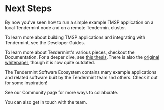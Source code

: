# Next Steps

By now you've seen how to run a simple example TMSP application on a local Tendermint node
and on a remote Tendermint cluster. 

To learn more about building TMSP applications and integrating with Tendermint, see the <router-link to="/docs/guides/app-development">Developer Guides</router-link>.

To learn more about Tendermint's various pieces, checkout the <router-link to="/docs">Documentation</router-link>.
For a deeper dive, see [this thesis](https://atrium.lib.uoguelph.ca/xmlui/handle/10214/9769). 
There is also the [original whitepaper](~assets/docs/tendermint.pdf), though it is now quite outdated.

The Tendermint <router-link to="/ecosystem">Software Ecosystem</router-link> contains many example applications and related software built by the Tendermint team and others. Check it out for some inspiration!

See our <router-link to="/community">Community</router-link> page for more ways to collaborate.

You can also <router-link to="/contact">get in touch with the team</router-link>.

